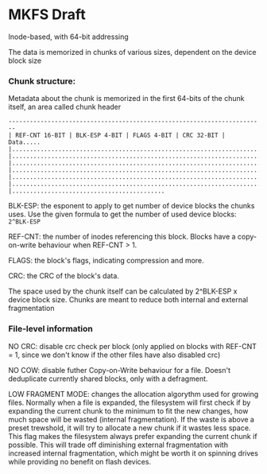 # MKFS Draft

Inode-based, with 64-bit addressing

The data is memorized in chunks of various sizes, dependent on the device block size

### Chunk structure:

Metadata about the chunk is memorized in the first 64-bits of the chunk itself, an area called chunk header

```
------------------------------------------------------------------------
| REF-CNT 16-BIT | BLK-ESP 4-BIT | FLAGS 4-BIT | CRC 32-BIT | Data.....
|.......................................................................
|.......................................................................
|.......................................................................
|.......................................................................
|.......................................................................
|.......................................................................
|...........................................
```

BLK-ESP: the esponent to apply to get number of device blocks the chunks uses. Use the given formula to get the number of used device blocks: `2^BLK-ESP`

REF-CNT: the number of inodes referencing this block. Blocks have a copy-on-write behaviour when REF-CNT > 1.

FLAGS: the block's flags, indicating compression and more.

CRC: the CRC of the block's data.

The space used by the chunk itself can be calculated by 2^BLK-ESP x device block size.
Chunks are meant to reduce both internal and external fragmentation

### File-level information

NO CRC: disable crc check per block (only applied on blocks with REF-CNT = 1, since we don't know if the other files have also disabled crc)

NO COW: disable futher Copy-on-Write behaviour for a file. Doesn't deduplicate currently shared blocks, only with a defragment.

LOW FRAGMENT MODE: changes the allocation algorythm used for growing files.
Normally when a file is expanded, the filesystem will first check if by expanding the current chunk to the minimum to fit the new changes, how much space will be wasted (internal fragmentation). If the waste is above a preset trewshold, it will try to allocate a new chunk if it wastes less space.
This flag makes the filesystem always prefer expanding the current chunk if possible.
This will trade off diminishing external fragmentation with increased internal fragmentation, which might be worth it on spinning drives while providing no benefit on flash devices.
